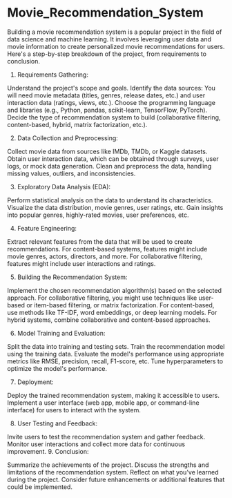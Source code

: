 # Movie_Recommendation_System

Building a movie recommendation system is a popular project in the field of data science and machine learning. It involves leveraging user data and movie information to create personalized movie recommendations for users. Here's a step-by-step breakdown of the project, from requirements to conclusion.

1. Requirements Gathering:

Understand the project's scope and goals.
Identify the data sources: You will need movie metadata (titles, genres, release dates, etc.) and user interaction data (ratings, views, etc.).
Choose the programming language and libraries (e.g., Python, pandas, scikit-learn, TensorFlow, PyTorch).
Decide the type of recommendation system to build (collaborative filtering, content-based, hybrid, matrix factorization, etc.).

2. Data Collection and Preprocessing:

Collect movie data from sources like IMDb, TMDb, or Kaggle datasets.
Obtain user interaction data, which can be obtained through surveys, user logs, or mock data generation.
Clean and preprocess the data, handling missing values, outliers, and inconsistencies.

3. Exploratory Data Analysis (EDA):

Perform statistical analysis on the data to understand its characteristics.
Visualize the data distribution, movie genres, user ratings, etc.
Gain insights into popular genres, highly-rated movies, user preferences, etc.

4. Feature Engineering:

Extract relevant features from the data that will be used to create recommendations.
For content-based systems, features might include movie genres, actors, directors, and more.
For collaborative filtering, features might include user interactions and ratings.

5. Building the Recommendation System:

Implement the chosen recommendation algorithm(s) based on the selected approach.
For collaborative filtering, you might use techniques like user-based or item-based filtering, or matrix factorization.
For content-based, use methods like TF-IDF, word embeddings, or deep learning models.
For hybrid systems, combine collaborative and content-based approaches.

6. Model Training and Evaluation:

Split the data into training and testing sets.
Train the recommendation model using the training data.
Evaluate the model's performance using appropriate metrics like RMSE, precision, recall, F1-score, etc.
Tune hyperparameters to optimize the model's performance.

7. Deployment:

Deploy the trained recommendation system, making it accessible to users.
Implement a user interface (web app, mobile app, or command-line interface) for users to interact with the system.

8. User Testing and Feedback:

Invite users to test the recommendation system and gather feedback.
Monitor user interactions and collect more data for continuous improvement.
9. Conclusion:

Summarize the achievements of the project.
Discuss the strengths and limitations of the recommendation system.
Reflect on what you've learned during the project.
Consider future enhancements or additional features that could be implemented.
